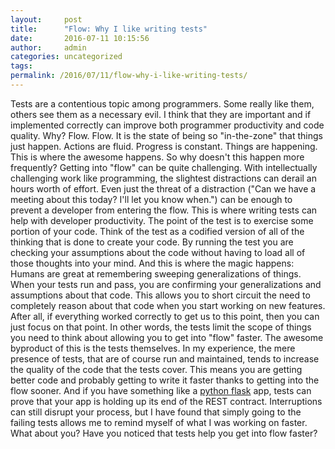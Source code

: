 ```yaml
---
layout:     post
title:      "Flow: Why I like writing tests"
date:       2016-07-11 10:15:56
author:     admin
categories: uncategorized
tags:  
permalink: /2016/07/11/flow-why-i-like-writing-tests/
---
```

Tests are a contentious topic among programmers. Some really like them, others see them as a necessary evil. I think that they are important and if implemented correctly can improve both programmer productivity and code quality. Why? Flow. Flow. It is the state of being so "in-the-zone" that things just happen. Actions are fluid. Progress is constant. Things are happening. This is where the awesome happens. So why doesn't this happen more frequently?  Getting into "flow" can be quite challenging. With intellectually challenging work like programming, the slightest distractions can derail an hours worth of effort. Even just the threat of a distraction ("Can we have a meeting about this today? I'll let you know when.") can be enough to prevent a developer from entering the flow. This is where writing tests can help with developer productivity. The point of the test is to exercise some portion of your code. Think of the test as a codified version of all of the thinking that is done to create your code. By running the test you are checking your assumptions about the code without having to load all of those thoughts into your mind. And this is where the magic happens: Humans are great at remembering sweeping generalizations of things. When your tests run and pass, you are confirming your generalizations and assumptions about that code. This allows you to short circuit the need to completely reason about that code when you start working on new features. After all, if everything worked correctly to get us to this point, then you can just focus on that point. In other words, the tests limit the scope of things you need to think about allowing you to get into "flow" faster. The awesome byproduct of this is the tests themselves. In my experience, the mere presence of tests, that are of course run and maintained, tends to increase the quality of the code that the tests cover. This means you are getting better code and probably getting to write it faster thanks to getting into the flow sooner. And if you have something like a [python flask](http://flask.pocoo.org/) app, tests can prove that your app is holding up its end of the REST contract. Interruptions can still disrupt your process, but I have found that simply going to the failing tests allows me to remind myself of what I was working on faster. What about you? Have you noticed that tests help you get into flow faster?
